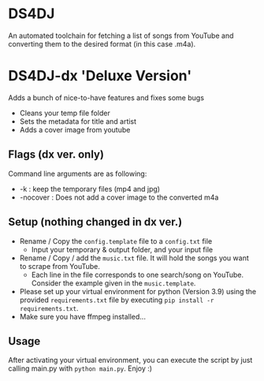 # DS4DJ
An automated toolchain for fetching a list of songs from YouTube and converting them to the desired format (in this case .m4a).

# DS4DJ-dx 'Deluxe Version'
Adds a bunch of nice-to-have features and fixes some bugs

+ Cleans your temp file folder
+ Sets the metadata for title and artist
+ Adds a cover image from youtube

## Flags (dx ver. only)
Command line arguments are as following: 
+ -k : keep the temporary files (mp4 and jpg)
+ -nocover : Does not add a cover image to the converted m4a

## Setup (nothing changed in dx ver.)
* Rename / Copy the ``config.template`` file to a ``config.txt`` file
    * Input your temporary & output folder, and your input file
* Rename / Copy / add the ``music.txt`` file. It will hold the songs you want to scrape from YouTube.
    * Each line in the file corresponds to one search/song on YouTube. Consider the example given in the ``music.template``.
* Please set up your virtual environment for python (Version 3.9) using the provided ``requirements.txt`` file by executing ``pip install -r requirements.txt``.
* Make sure you have ffmpeg installed...

## Usage
After activating your virtual environment, you can execute the script by just calling main.py with ``python main.py``.
Enjoy :)
